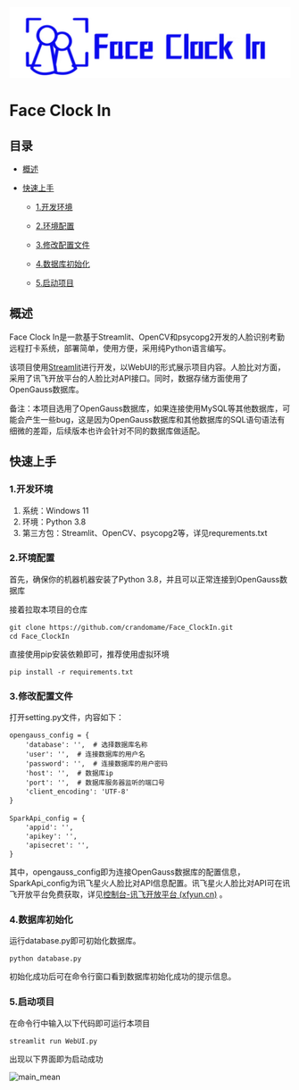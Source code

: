 ![loading-ag-130](./image/logo.png)

# Face Clock In

## 目录

* [概述](#概述)

* [快速上手](#快速上手)
  
  * [1.开发环境](#1.开发环境)
  
  * [2.环境配置](#2.环境配置)
  
  * [3.修改配置文件](#3.修改配置文件)
  
  * [4.数据库初始化](#4.数据库初始化)
  
  * [5.启动项目](#5.启动项目)

## 概述

Face Clock In是一款基于Streamlit、OpenCV和psycopg2开发的人脸识别考勤远程打卡系统，部署简单，使用方便，采用纯Python语言编写。

该项目使用[Streamlit](https://github.com/streamlit/streamlit)进行开发，以WebUI的形式展示项目内容。人脸比对方面，采用了讯飞开放平台的人脸比对API接口。同时，数据存储方面使用了OpenGauss数据库。

备注：本项目选用了OpenGauss数据库，如果连接使用MySQL等其他数据库，可能会产生一些bug，这是因为OpenGauss数据库和其他数据库的SQL语句语法有细微的差距，后续版本也许会针对不同的数据库做适配。

## 快速上手

### 1.开发环境

1. 系统：Windows 11
2. 环境：Python 3.8
3. 第三方包：Streamlit、OpenCV、psycopg2等，详见requrements.txt

### 2.环境配置

首先，确保你的机器机器安装了Python 3.8，并且可以正常连接到OpenGauss数据库

接着拉取本项目的仓库

```
git clone https://github.com/crandomame/Face_ClockIn.git
cd Face_ClockIn
```

直接使用pip安装依赖即可，推荐使用虚拟环境

```
pip install -r requirements.txt
```

### 3.修改配置文件

打开setting.py文件，内容如下：

```
opengauss_config = {  
    'database': '',  # 选择数据库名称  
    'user': '',  # 连接数据库的用户名  
    'password': '',  # 连接数据库的用户密码  
    'host': '',  # 数据库ip  
    'port': '',  # 数据库服务器监听的端口号  
    'client_encoding': 'UTF-8'  
}  

SparkApi_config = {  
    'appid': '',  
    'apikey': '',  
    'apisecret': '',  
}
```

其中，opengauss_config即为连接OpenGauss数据库的配置信息，SparkApi_config为讯飞星火人脸比对API信息配置。讯飞星火人脸比对API可在讯飞开放平台免费获取，详见[控制台-讯飞开放平台 (xfyun.cn)](https://console.xfyun.cn/services/face_compare) 。

### 4.数据库初始化

运行database.py即可初始化数据库。

```
python database.py
```

初始化成功后可在命令行窗口看到数据库初始化成功的提示信息。

### 5.启动项目

在命令行中输入以下代码即可运行本项目

```
streamlit run WebUI.py
```

出现以下界面即为启动成功

![main_mean](D:\dev\project\Face_ClockIn\image\main_mean.png)
